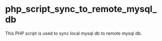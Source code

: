 # php_script_sync_to_remote_mysql_db
This PHP script is used to sync local mysql db to remote mysql db.
